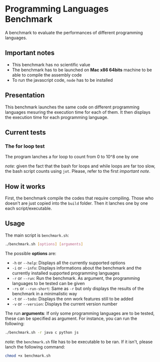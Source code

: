 # Programming Languages Benchmark
A benchmark to evaluate the performances of different programming languages.



## Important notes
 * This benchmark has no scientific value
 * The benchmark has to be launched on **Mac x86 64bits** machine to be able to compile the assembly code
 * To run the javascript code, ```node``` has to be installed



## Presentation
This benchmark launches the same code on different programming languages mesuring the execution time for each of them. It then displays the execution time for each programming language.



## Current tests
### The for loop test
The program lanches a for loop to count from 0 to 10^8 one by one

*note:* given the fact that the bash for loops and while loops are far too slow, the bash script counts using ```jot```. Please, refer to the first *important note*.



## How it works
First, the benchmark compile the codes that require compiling. Those who doesn't are just copied into the ```build``` folder.
Then it lanches one by one each script/executable.



## Usage
The main script is ```benchmark.sh```:
```bash
./benchmark.sh [options] [arguments]
```

The possible **options** are:
 * ```-h``` or ```--help```: Displays all the currently supported options
 * ```-i``` or ```--info```: Displays informations about the benchmark and the currently installed supported programming languages
 * ```-r``` or ```--run```: Run the benchmark. As argument, the programming languages to be tested can be given
 * ```-rs``` or ```--run-short```: Same as ```-r``` but only displays the results of the benchmark in a minimalistic way
 * ```-t``` or ```--todo```: Displays the onn work features still to be added
 * ```-v``` or ```--version```: Displays the current version number

The run **arguments**:
If only some programming languages are to be tested, these can be specified as argument. For instance, you can run the following:
```bash
./benchmark.sh -r java c python js
```


*note:* the ```benchmark.sh``` file has to be executable to be ran. If it isn't, please lanch the following command:
```bash
chmod +x benchmark.sh
```


